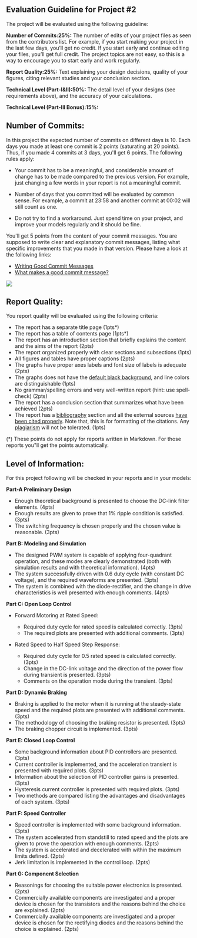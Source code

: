 ## Evaluation Guideline for Project #2

The project will be evaluated using the following guideline:

**Number of Commits:25%:** The number of edits of your project files as seen from the contributors list. For example, if you start making your project in the last few days, you’ll get no credit. If you start early and continue editing your files, you’ll get full credit. The project topics are not easy, so this is a way to encourage you to start early and work regularly.

**Report Quality:25%:** Text explaining your design decisions, quality of your figures, citing relevant studies and your conclusion section.

**Technical Level (Part-I&II):50%:** The detail level of your designs (see requirements above), and the accuracy of your calculations.

**Technical Level (Part-III Bonus):15%:**

## Number of Commits:

In this project the expected number of commits on different days is 10. Each days you made at least one commit is 2 points (saturating at 20 points). Thus, if you made 4 commits at 3 days, you'll get 6 points. The following rules apply:

- Your commit has to be a meaningful, and considerable amount of change has to be made compared to the previous version. For example, just changing a few words in your report is not a meaningful commit.

- Number of days that you committed will be evaluated by common sense. For example, a commit at 23:58 and another commit at 00:02 will still count as one.

- Do not try to find a workaround. Just spend time on your project, and improve your models regularly and it should be fine.

You'll get 5 points from the content of your commit messages. You are supposed to write clear and explanatory commit messages, listing what  specific improvements that you made in that version. Please have a look at the following links:

- [Writing Good Commit Messages](https://vip.wordpress.com/documentation/commit-messages/)
- [What makes a good commit message?](https://hackernoon.com/what-makes-a-good-commit-message-995d23687ad#.o13dxmu3u)

![](https://imgs.xkcd.com/comics/git_commit.png)

## Report Quality:

You report quality will be evaluated using the following criteria:

- The report has a separate title page (1pts*)
- The report has a table of contents page (1pts*)
- The report has an introduction section that briefly explains the content and the aims of the report (2pts)
- The report organized properly with clear sections and subsections (1pts)
- All figures and tables have proper captions (2pts)
- The graphs have proper axes labels and font size of labels is adequate (2pts)
- The graphs does not have the [default black background](people.uncw.edu/hermanr/mat361/Printing%20Simulink%20Scope%20Image.pdf), and line colors are distinguishable (1pts)
- No grammar/spelling errors and very well-written report (hint: use spell-check) (2pts)
- The report has a conclusion section that summarizes what have been achieved (2pts)
- The report has a [bibliography](http://www.plagiarism.org/citing-sources/whats-a-bibliography/) section and all the external sources [have been cited properly](http://libguides.mit.edu/citing). Note that, this is for formatting of the citations. Any [plagiarism](http://www.plagiarism.org/plagiarism-101/what-is-plagiarism) will not be tolerated. (1pts)

(*) These points do not apply for reports written in Markdown. For those reports you"ll get the points automatically.

## Level of Information:

For this project following will be checked in your reports and in your models:

**Part-A Preliminary Design**

- Enough theoretical background is presented to choose the DC-link filter elements. (4pts)
- Enough results are given to prove that 1% ripple condition is satisfied. (3pts)
- The switching frequency is chosen properly and the chosen value is reasonable. (3pts)

**Part B: Modeling and Simulation**

- The designed PWM system is capable of applying four-quadrant operation, and these modes are clearly demonstrated (both with simulation results and with theoretical information). (4pts)
- The system successfully driven with 0.6 duty cycle (with constant DC voltage), and the required waveforms are presented. (3pts)
- The system is combined with the diode-rectifier, and the change in drive characteristics is well presented with enough comments. (4pts)

**Part C: Open Loop Control**

- Forward Motoring at Rated Speed:
    - Required duty cycle for rated speed is calculated correctly. (3pts)
    - The required plots are presented with additional comments. (3pts)

- Rated Speed to Half Speed Step Response:
    - Required duty cycle for 0.5 rated speed is calculated correctly. (3pts)
    - Change in the DC-link voltage and the direction of the power flow during transient is presented. (3pts)
    - Comments on the operation mode during the transient. (3pts)

**Part D: Dynamic Braking**

- Braking is applied to the motor when it is running at the steady-state speed and the required plots are presented with additional comments. (3pts)
- The methodology of choosing the braking resistor is presented. (3pts)
- The braking chopper circuit is implemented. (3pts)

**Part E: Closed Loop Control**

- Some background information about PID controllers are presented. (3pts)
- Current controller is implemented, and the acceleration transient is presented with required plots. (3pts)
- Information about the selection of PID controller gains is presented. (3pts)
- Hysteresis current controller is presented with required plots. (3pts)
- Two methods are compared listing the advantages and disadvantages of each system. (3pts)

**Part F: Speed Controller**

- Speed controller is implemented with some background information. (3pts)
- The system accelerated from standstill to rated speed and the plots are given to prove the operation with enough comments. (2pts)
- The system is accelerated and decelerated with within the maximum limits defined. (2pts)
- Jerk limitation is implemented in the control loop. (2pts)

**Part G: Component Selection**

- Reasonings for choosing the suitable power electronics is presented. (2pts)
- Commercially available components are investigated and a proper device is chosen for the transistors and the reasons behind the choice are explained. (2pts)
 - Commercially available components are investigated and a proper device is chosen for the rectifying diodes and the reasons behind the choice is explained. (2pts)
